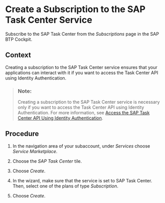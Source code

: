 <!-- loiofd137e37b6dd411cbe90f5b5e8190aa6 -->

# Create a Subscription to the SAP Task Center Service

Subscribe to the SAP Task Center from the *Subscriptions* page in the SAP BTP Cockpit.



## Context

Creating a subscription to the SAP Task Center service ensures that your applications can interact with it if you want to access the Task Center API using Identity Authentication.

> ### Note:  
> Creating a subscription to the SAP Task Center service is necessary only if you want to access the Task Center API using Identity Authentication. For more information, see [Access the SAP Task Center API Using Identity Authentication](../40-administration/access-the-sap-task-center-api-using-identity-authentication-c45c4c3.md).



## Procedure

1.  In the navigation area of your subaccount, under *Services* choose *Service Marketplace*.

2.  Choose the *SAP Task Center* tile.

3.  Choose *Create*.

4.  In the wizard, make sure that the service is set to SAP Task Center. Then, select one of the plans of type *Subscription*.

5.  Choose *Create*.


